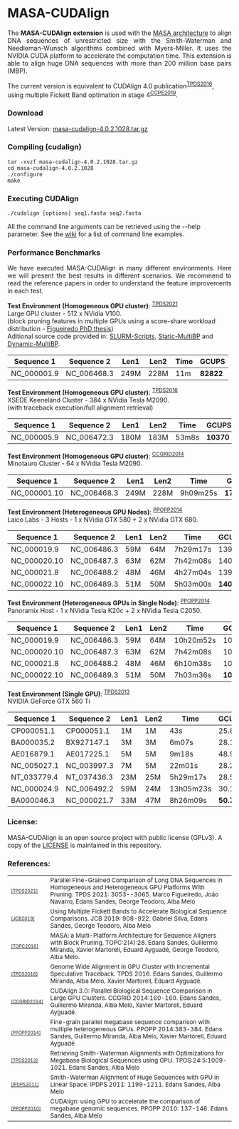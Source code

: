 # MASA-CUDAlign

<p align="justify">
The <b>MASA-CUDAlign extension</b> is used with the <a href="https://github.com/edanssandes/MASA-Core">MASA architecture</a> to align DNA sequences of unrestricted size with the Smith-Waterman and Needleman-Wunsch algorithms combined with Myers-Miller. It uses the NVIDIA CUDA platform to accelerate the computation time. This extension is able to align huge DNA sequences with more than 200 million base pairs (MBP).
</p>

The current version is equivalent to CUDAlign 4.0 publication<sup>[TPDS2016](#references)</sup>, using multiple Fickett Band optimation in stage 4<sup>[CCPE2019](#references)</sup>. 

### Download

Latest Version: [masa-cudalign-4.0.2.1028.tar.gz](releases/masa-cudalign-4.0.2.1028.tar.gz?raw=true)

### Compiling (cudalign)

```
tar -xvzf masa-cudalign-4.0.2.1028.tar.gz
cd masa-cudalign-4.0.2.1028
./configure
make
```

### Executing CUDAlign

```
./cudalign [options] seq1.fasta seq2.fasta
```
All the command line arguments can be retrieved using the --help parameter. See the [wiki](https://github.com/edanssandes/MASA-Core/wiki/Command-line-examples) for a list of command line examples.

### Performance Benchmarks

<p align="justify">
We have executed MASA-CUDAlign in many different environments. Here we will present the best results in different scenarios. We recommend to read the reference papers in order to understand the feature improvements in each test.
</p>

**Test Environment (Homogeneous GPU cluster)**: <sup>[TPDS2021](#references)</sup><br>
Large GPU cluster - 512 x NVidia V100.<br>
(block pruning features in multiple GPUs using a score-share workload distribution - [Figueiredo PhD thesis](https://repositorio.unb.br/bitstream/10482/41495/1/2021_MarcoAnt%C3%B4nioCaldasdeFigueir%C3%AAdoJ%C3%BAnior.pdf))<br>
Aditional source code provided in: [SLURM-Scripts](https://github.com/Marcoacfbr/MultiBP-Scripts), [Static-MultiBP](https://github.com/Marcoacfbr/Static-MultiBP) and [Dynamic-MultiBP](https://github.com/Marcoacfbr/MultiBP).

Sequence 1 | Sequence 2 | Len1 | Len2 | Time | GCUPS
--- | --- | --- | --- | --- | --- |
NC_000001.9 | NC_006468.3 | 249M | 228M | 11m | **82822**


**Test Environment (Homogeneous GPU cluster)**: <sup>[TPDS2016](#references)</sup><br>
XSEDE Keeneland Cluster - 384 x NVidia Tesla M2090. <br>
(with traceback execution/full alignment retrieval)

Sequence 1 | Sequence 2 | Len1 | Len2 | Time | GCUPS
--- | --- | --- | --- | --- | --- |
NC_000005.9 | NC_006472.3 | 180M | 183M | 53m8s | **10370**


**Test Environment (Homogeneous GPU cluster)**: <sup>[CCGRID2014](#references)</sup><br>
Minotauro Cluster - 64 x NVidia Tesla M2090. 

Sequence 1 | Sequence 2 | Len1 | Len2 | Time | GCUPS
--- | --- | --- | --- | --- | --- |
NC_000001.10 | NC_006468.3 | 249M | 228M | 9h09m25s | **1726.47**

**Test Environment (Heterogeneous GPU Nodes)**: <sup>[PPOPP2014](#references)</sup><br>
Laico Labs - 3 Hosts - 1 x NVidia GTX 580 + 2 x NVidia GTX 680. 

Sequence 1 | Sequence 2 | Len1 | Len2 | Time | GCUPS
--- | --- | --- | --- | --- | --- |
NC_000019.9 | NC_006486.3 | 59M | 64M | 7h29m17s | 139.60
NC_000020.10 | NC_006487.3 | 63M | 62M | 7h42m08s | 140.31
NC_000021.8 | NC_006488.2 | 48M | 46M | 4h27m04s | 139.63
NC_000022.10 | NC_006489.3 | 51M | 50M | 5h03m00s | **140.36**


**Test Environment (Heterogeneous GPUs in Single Node)**: <sup>[PPOPP2014](#references)</sup><br>
Panoramix Host - 1 x NVidia Tesla K20c + 2 x NVidia Tesla C2050. 

Sequence 1 | Sequence 2 | Len1 | Len2 | Time | GCUPS
--- | --- | --- | --- | --- | --- |
NC_000019.9 | NC_006486.3 | 59M | 64M | 10h20m52s | 101.02
NC_000020.10 | NC_006487.3 | 63M | 62M | 7h42m08s | 100.96
NC_000021.8 | NC_006488.2 | 48M | 46M | 6h10m38s | 100.62
NC_000022.10 | NC_006489.3 | 51M | 50M | 7h03m36s | **101.38**

**Test Environment (Single GPU)**: <sup>[TPDS2013](#references)</sup><br>
  NVIDIA GeForce GTX 560 Ti 

Sequence 1 | Sequence 2 | Len1 | Len2 | Time | GCUPS
--- | --- | --- | --- | --- | --- |
CP000051.1 | CP000051.1 | 1M | 1M | 43s | 25.82
BA000035.2 | BX927147.1 | 3M | 3M | 6m07s | 28.15
AE016879.1 | AE017225.1 | 5M | 5M | 9m18s | 48.98
NC_005027.1 | NC_003997.3 | 7M | 5M | 22m01s | 28.28
NT_033779.4 | NT_037436.3 | 23M | 25M | 5h29m17s | 28.59
NC_000024.9 | NC_006492.2 | 59M | 24M | 13h05m23s | 30.18
BA000046.3 | NC_000021.7 | 33M | 47M | 8h26m09s | **50.70**






### License:

MASA-CUDAlign is an open source project with public license (GPLv3). A copy of the [LICENSE](https://raw.githubusercontent.com/edanssandes/MASA-CUDAlign/master/LICENSE) is maintained in this repository. 


### References:

<table border="0">
<tr>
<td><a href="https://doi.org/10.1109/TPDS.2021.3084069"><font size=1>[TPDS2021]</font></a></td>
<td><sub>Parallel Fine-Grained Comparison of Long DNA Sequences in Homogeneous and Heterogeneous GPU Platforms With Pruning. TPDS 2021: 3053--3065. Marco Figueiredo, João Navarro, Edans Sandes, George Teodoro, Alba Melo</sub></td>
</tr>
<tr>
<td><a href="https://doi.org/10.1089/cmb.2019.0031"><font size=1>[JCB2019]</font></a></td>
<td><sub>Using Multiple Fickett Bands to Accelerate Biological Sequence Comparisons. JCB 2019: 908-922. Gabriel Silva, Edans Sandes, George Teodoro, Alba Melo</sub></td>
</tr>
<tr>
<td><a href="http://dx.doi.org/10.1145/2858656"><font size=1>[TOPC2016]</font></a></td>
<td><sub>MASA: a Multi-Platform Architecture for Sequence Aligners with Block Pruning. TOPC:2(4):28. Edans Sandes, Guillermo Miranda, Xavier Martorell, Eduard Ayguadé, George Teodoro, Alba Melo.
</tr>
<tr>
<td><a href="http://dx.doi.org/10.1109/TPDS.2016.2515597"><font size=1>[TPDS2016]</font></a></td>
<td><sub>Genome Wide Alignment in GPU Cluster with Incremental Speculative Traceback. TPDS 2016. Edans Sandes, Guillermo Miranda, Alba Melo, Xavier Martorell, Eduard Ayguadé.</sub>
</td>
</tr>
<tr>
<td><a href="http://dx.doi.org/10.1109/CCGrid.2014.18"><font size=1>[CCGRID2014]</font></a></td>
<td><sub>CUDAlign 3.0: Parallel Biological Sequence Comparison in Large GPU Clusters. CCGRID 2014:160-169. Edans Sandes, Guillermo Miranda, Alba Melo, Xavier Martorell, Eduard Ayguadé.</sub>
</td>
</tr>
<tr>
<td><a href="http://dx.doi.org/10.1145/2555243.2555280"><font size=1>[PPOPP2014]</font></a></td>
<td><sub>Fine-grain parallel megabase sequence comparison with multiple heterogeneous GPUs. PPOPP 2014:383-384. Edans Sandes, Guillermo Miranda, Alba Melo, Xavier Martorell, Eduard Ayguadé
</sub></td>
</tr>
<tr>
<td><a href="http://dx.doi.org/10.1109/TPDS.2012.194"><font size=1>[TPDS2013]</font></a></td>
<td><sub>Retrieving Smith-Waterman Alignments with Optimizations for Megabase Biological Sequences using GPU. TPDS:24:5:1009-1021. Edans Sandes, Alba Melo</sub></td>
<tr>
<td><a href="http://dx.doi.org/10.1109/IPDPS.2011.114"><font size=1>[IPDPS2011]</font></a></td>
<td><sub>Smith-Waterman Alignment of Huge Sequences with GPU in Linear Space. IPDPS 2011: 1199-1211. Edans Sandes, Alba Melo</sub></td>
</tr>
</tr>
<td><a href="http://dx.doi.org/10.1145/1693453.1693473"><font size=1>[PPOPP2010]</font></a></td>
<td><sub>CUDAlign: using GPU to accelerate the comparison of megabase genomic sequences. PPOPP 2010: 137-146. Edans Sandes, Alba Melo</sub></td>
</tr>

